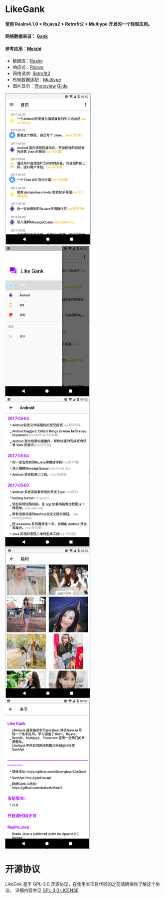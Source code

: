 # LikeGank
#### 使用 Realm4.1.0 + Rxjava2 + Retrofit2 + Multiype 开发的一个轻型应用。
#### 网络数据来自： [Gank]( http://gank.io/ "Gank")
#### 参考应用：[Meizhi](https://github.com/drakeet/Meizhi "Meizhi")

- 数据库：[Realm](https://github.com/realm/realm-java "Realm") 
- 响应式：[Rxjava](https://github.com/ReactiveX/RxJava "Rxjava")
- 网络请求: [Retrofit2](https://github.com/square/retrofit "Retrofit2") 
- 布局数据适配：[Multiype](https://github.com/drakeet/MultiType "Multiype") 
- 图片显示：[Photoview](https://github.com/chrisbanes/PhotoView "Photoview") [Glide](https://github.com/bumptech/glide "Glide")

[![](https://github.com/Shuanghua/LikeGank/blob/master/art/1.png)](https://github.com/Shuanghua/LikeGank/blob/master/art/1.png)[![](https://github.com/Shuanghua/LikeGank/blob/master/art/2.png)](https://github.com/Shuanghua/LikeGank/blob/master/art/2.png)[![](https://github.com/Shuanghua/LikeGank/blob/master/art/3.png)](https://github.com/Shuanghua/LikeGank/blob/master/art/3.png)[![](https://github.com/Shuanghua/LikeGank/blob/master/art/4.png)](https://github.com/Shuanghua/LikeGank/blob/master/art/4.png)[![](https://github.com/Shuanghua/LikeGank/blob/master/art/5.png)](https://github.com/Shuanghua/LikeGank/blob/master/art/5.png)


# 开源协议
LikeGnk 基于 GPL-3.0 开源协议，在使用本项目代码的之前请确保你了解这个协议。 详细内容参见 [GPL-3.0 LICENSE](https://github.com/Shuanghua/LikeGank/blob/master/LICENSE "GPL-3.0 LICENSE")
